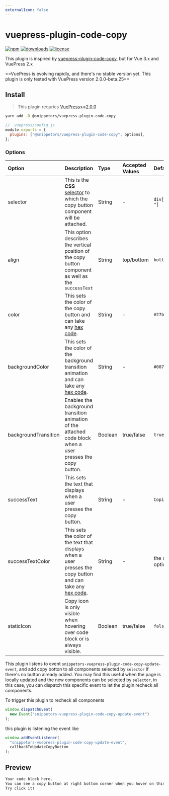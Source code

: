 ```yaml
---
externalIcon: false
---
```


# vuepress-plugin-code-copy

[![npm](https://badgen.net/npm/v/@snippetors/vuepress-plugin-code-copy)](https://www.npmjs.com/package/@snippetors/vuepress-plugin-code-copy)
[![downloads](https://badgen.net/npm/dt/@snippetors/vuepress-plugin-code-copy)](https://www.npmjs.com/package/@snippetors/vuepress-plugin-code-copy)
[![license](https://badgen.net/github/license/Snippetors/snippets)](https://github.com/Snippetors/snippets/blob/main/LICENSE)

This plugin is inspired by [vuepress-plugin-code-copy](https://github.com/znicholasbrown/vuepress-plugin-code-copy), but for Vue 3.x and VuePress 2.x

==VuePress is evolving rapidly, and there's no stable version yet. This plugin is only tested with VuePress version 2.0.0-beta.25==

## Install

> This plugin requries [VuePress>=2.0.0](https://github.com/vuepress/vuepress-next)

```sh
yarn add -D @snippetors/vuepress-plugin-code-copy
```

```js
// .vuepress/config.js
module.exports = {
  plugins: ["@snippetors/vuepress-plugin-code-copy", options],
};
```

<!-- todo -->

### Options

| Option               | Description                                                                                                                                         | Type    | Accepted Values | Default                          |
| :------------------- | :-------------------------------------------------------------------------------------------------------------------------------------------------- | :------ | :-------------- | :------------------------------- |
| selector             | This is the **CSS** [selector](https://developer.mozilla.org/en-US/docs/Web/CSS/CSS_Selectors) to which the copy button component will be attached. | String  | -               | `div[class*="language-"]`        |
| align                | This option describes the vertical position of the copy button component as well as the `successText`                                               | String  | top/bottom      | `bottom`                         |
| color                | This sets the color of the copy button and can take any [hex code](https://htmlcolorcodes.com/).                                                    | String  | -               | `#27b1ff`                        |
| backgroundColor      | This sets the color of the background transition animation and can take any [hex code](https://htmlcolorcodes.com/).                                | String  | -               | `#0075b8`                        |
| backgroundTransition | Enables the background transition animation of the attached code block when a user presses the copy button.                                         | Boolean | true/false      | `true`                           |
| successText          | This sets the text that displays when a user presses the copy button.                                                                               | String  | -               | `Copied!`                        |
| successTextColor     | This sets the color of the text that displays when a user presses the copy button and can take any [hex code](https://htmlcolorcodes.com/).         | String  | -               | the same value as option `color` |
| staticIcon           | Copy icon is only visible when hovering over code block or is always visible.                                                                       | Boolean | true/false      | `false`                          |

This plugin listens to event `snippetors-vuepress-plugin-code-copy-update-event`, and add copy botton to all components selected by `selector` if there's no button already added. You may find this useful when the page is locally updated and the new components can be selected by `selector`, in this case, you can dispatch this specific event to let the plugin recheck all components.

To trigger this plugin to recheck all components

```js
window.dispatchEvent(
  new Event("snippetors-vuepress-plugin-code-copy-update-event")
);
```

this plugin is listening the event like

```js
window.addEventListener(
  "snippetors-vuepress-plugin-code-copy-update-event",
  callbackToUpdateCopyButton
);
```

## Preview

```md
Your code block here.
You can see a copy button at right bottom corner when you hover on this block
Try click it!
```
